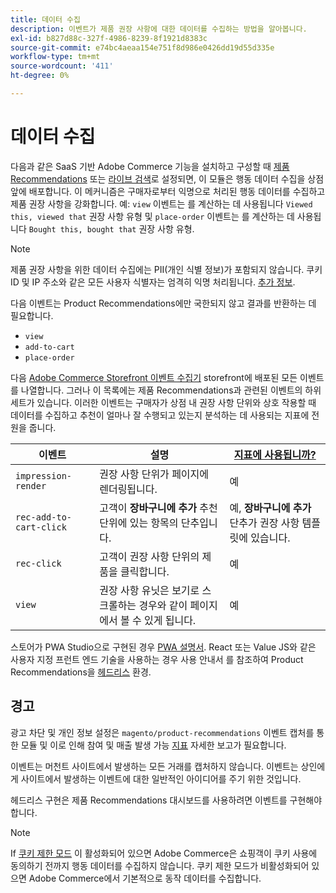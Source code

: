 ```yaml
---
title: 데이터 수집
description: 이벤트가 제품 권장 사항에 대한 데이터를 수집하는 방법을 알아봅니다.
exl-id: b827d88c-327f-4986-8239-8f1921d8383c
source-git-commit: e74bc4aeaa154e751f8d986e0426dd19d55d335e
workflow-type: tm+mt
source-wordcount: '411'
ht-degree: 0%

---
```


# 데이터 수집

다음과 같은 SaaS 기반 Adobe Commerce 기능을 설치하고 구성할 때 [제품 Recommendations](install-configure.md) 또는 [라이브 검색](https://experienceleague.adobe.com/docs/commerce-merchant-services/live-search/onboard/install.html)로 설정되면, 이 모듈은 행동 데이터 수집을 상점 앞에 배포합니다. 이 메커니즘은 구매자로부터 익명으로 처리된 행동 데이터를 수집하고 제품 권장 사항을 강화합니다. 예: `view` 이벤트는 를 계산하는 데 사용됩니다 `Viewed this, viewed that` 권장 사항 유형 및 `place-order` 이벤트는 를 계산하는 데 사용됩니다 `Bought this, bought that` 권장 사항 유형.

>[!NOTE]
>
>제품 권장 사항을 위한 데이터 수집에는 PII(개인 식별 정보)가 포함되지 않습니다. 쿠키 ID 및 IP 주소와 같은 모든 사용자 식별자는 엄격히 익명 처리됩니다. [추가 정보](https://www.adobe.com/privacy/experience-cloud.html).

다음 이벤트는 Product Recommendations에만 국한되지 않고 결과를 반환하는 데 필요합니다.

- `view`
- `add-to-cart`
- `place-order`

다음 [Adobe Commerce Storefront 이벤트 수집기](https://developer.adobe.com/commerce/services/shared-services/storefront-events/collector/#quick-start) storefront에 배포된 모든 이벤트를 나열합니다. 그러나 이 목록에는 제품 Recommendations과 관련된 이벤트의 하위 세트가 있습니다. 이러한 이벤트는 구매자가 상점 내 권장 사항 단위와 상호 작용할 때 데이터를 수집하고 추천이 얼마나 잘 수행되고 있는지 분석하는 데 사용되는 지표에 전원을 줍니다.

| 이벤트 | 설명 | [지표에 사용됩니까?](workspace.md) |
| --- | --- | --- |
| `impression-render` | 권장 사항 단위가 페이지에 렌더링됩니다. | 예 |
| `rec-add-to-cart-click` | 고객이 **장바구니에 추가** 추천 단위에 있는 항목의 단추입니다. | 예, **장바구니에 추가** 단추가 권장 사항 템플릿에 있습니다. |
| `rec-click` | 고객이 권장 사항 단위의 제품을 클릭합니다. | 예 |
| `view` | 권장 사항 유닛은 보기로 스크롤하는 경우와 같이 페이지에서 볼 수 있게 됩니다. | 예 |

스토어가 PWA Studio으로 구현된 경우 [PWA 설명서](https://developer.adobe.com/commerce/pwa-studio/integrations/product-recommendations/). React 또는 Value JS와 같은 사용자 지정 프런트 엔드 기술을 사용하는 경우 사용 안내서 를 참조하여 Product Recommendations을 [헤드리스](headless.md) 환경.

## 경고

광고 차단 및 개인 정보 설정은 `magento/product-recommendations` 이벤트 캡처를 통한 모듈 및 이로 인해 참여 및 매출 발생 가능 [지표](workspace.md) 자세한 보고가 필요합니다.

이벤트는 머천트 사이트에서 발생하는 모든 거래를 캡처하지 않습니다. 이벤트는 상인에게 사이트에서 발생하는 이벤트에 대한 일반적인 아이디어를 주기 위한 것입니다.

헤드리스 구현은 제품 Recommendations 대시보드를 사용하려면 이벤트를 구현해야 합니다.

>[!NOTE]
>
>If [쿠키 제한 모드](https://experienceleague.adobe.com/docs/commerce-admin/start/compliance/privacy/compliance-cookie-law.html) 이 활성화되어 있으면 Adobe Commerce은 쇼핑객이 쿠키 사용에 동의하기 전까지 행동 데이터를 수집하지 않습니다. 쿠키 제한 모드가 비활성화되어 있으면 Adobe Commerce에서 기본적으로 동작 데이터를 수집합니다.
